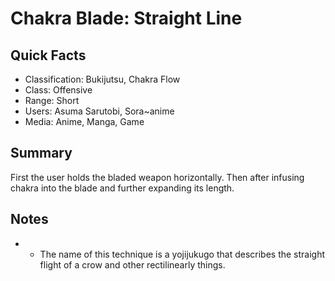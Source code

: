 # Chakra Blade: Straight Line

## Quick Facts
- Classification: Bukijutsu, Chakra Flow
- Class: Offensive
- Range: Short
- Users: Asuma Sarutobi, Sora~anime
- Media: Anime, Manga, Game

## Summary
First the user holds the bladed weapon horizontally. Then after infusing chakra into the blade and further expanding its length.

## Notes
- * The name of this technique is a yojijukugo that describes the straight flight of a crow and other rectilinearly things.
